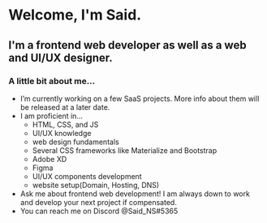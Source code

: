# Welcome, I'm Said.

## I'm a frontend web developer as well as a web and UI/UX designer.

### A little bit about me...
- I’m currently working on a few SaaS projects. More info about them will be released at a later date.
- I am proficient in...
   - HTML, CSS, and JS
   - UI/UX knowledge
   - web design fundamentals
   - Several CSS frameworks like Materialize and Bootstrap
   - Adobe XD
   - Figma
   - UI/UX components development
   - website setup(Domain, Hosting, DNS)
- Ask me about frontend web development! I am always down to work and develop your next project if compensated.
- You can reach me on Discord @Said_NS#5365

